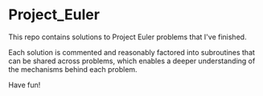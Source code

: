 # Project_Euler

This repo contains solutions to Project Euler problems that I've finished.

Each solution is commented and reasonably factored into subroutines that can be shared across problems, which enables a deeper understanding of the mechanisms behind each problem.

Have fun!
